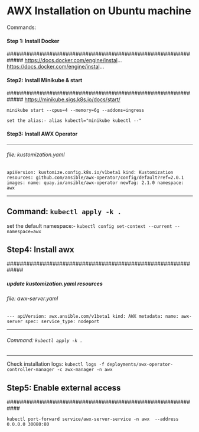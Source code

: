# AWX Installation on Ubuntu machine

Commands:

#### Step 1: Install Docker
#############################################################
https://docs.docker.com/engine/instal...
https://docs.docker.com/engine/instal...


#### Step2: Install Minikube & start
#############################################################
https://minikube.sigs.k8s.io/docs/start/

`minikube start --cpus=4 --memory=6g --addons=ingress`

`set the alias:- alias kubectl="minikube kubectl --"`

#### Step3: Install AWX Operator

-------------------------------------------------------------
###### file: kustomization.yaml

`
apiVersion: kustomize.config.k8s.io/v1beta1
kind: Kustomization
resources:
github.com/ansible/awx-operator/config/default?ref=2.0.1
images:
name: quay.io/ansible/awx-operator
    newTag: 2.1.0
namespace: awx
`



-------------------------------------------------------------
Command: ` kubectl apply -k . `
-------------------------------------------------------------

set the default namespace:- ` kubectl config set-context --current --namespace=awx `

## Step4: Install awx
#############################################################

##### update kustomization.yaml resources

###### file: awx-server.yaml

`---
apiVersion: awx.ansible.com/v1beta1
kind: AWX
metadata:
  name: awx-server
spec:
  service_type: nodeport`

-------------------------------------------------------------
###### Command: `kubectl apply -k .`
-------------------------------------------------------------
Check installation logs:   `kubectl logs -f deployments/awx-operator-controller-manager -c awx-manager -n awx`


## Step5: Enable external access

############################################################

`kubectl port-forward service/awx-server-service -n awx  --address 0.0.0.0 30080:80`
